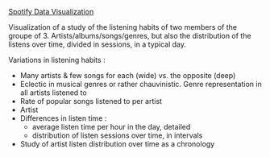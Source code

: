[Spotify Data Visualization](https://reathe.github.io/spotify-dataviz/)

Visualization of a study of the listening habits of two members of the groupe of 3. Artists/albums/songs/genres, but also the distribution of the listens over time, divided in sessions, in a typical day.

Variations in listening habits :
- Many artists & few songs for each (wide) vs. the opposite (deep)
- Eclectic in musical genres or rather chauvinistic. Genre representation in all artists listened to
- Rate of popular songs listened to per artist
- Artist 
- Differences in listen time :
    - average listen time per hour in the day, detailed
    - distribution of listen sessions over time, in intervals
- Study of artist listen distribution over time as a chronology
